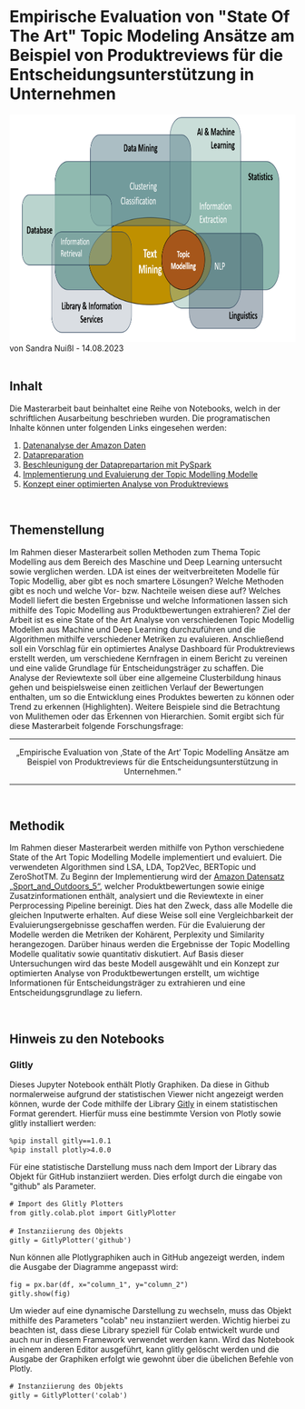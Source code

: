 # Empirische Evaluation von "State Of The Art" Topic Modeling Ansätze am Beispiel von Produktreviews für die Entscheidungsunterstützung in Unternehmen

<center><img src="img/Topic_Modelling.png" height="400px" width="1100px"/></center>
von Sandra Nuißl - 14.08.2023
<Br>
<Br>

## Inhalt
Die Masterarbeit baut beinhaltet eine Reihe von Notebooks, welch in der schriftlichen Ausarbeitung beschrieben wurden. Die programatischen Inhalte können unter folgenden Links eingesehen werden:
1. [Datenanalyse der Amazon Daten](Datenanalyse)
2. [Datapreparation](Datapreperation)
3. [Beschleunigung der Dataprepartarion mit PySpark](Beschleunigung%20mit%20PySpark)
4. [Implementierung und Evaluierung der Topic Modelling Modelle](Topic%20Modelling)
5. [Konzept einer optimierten Analyse von Produktreviews](Konzept)
<Br>

## Themenstellung
Im Rahmen dieser Masterarbeit sollen Methoden zum Thema Topic Modelling aus dem Bereich des Maschine und Deep Learning untersucht sowie verglichen werden. LDA ist eines der weitverbreiteten Modelle für Topic Modellig, aber gibt es noch smartere Lösungen? Welche Methoden gibt es noch und welche Vor- bzw. Nachteile weisen diese auf? Welches Modell liefert die besten Ergebnisse und welche Informationen lassen sich mithilfe des Topic Modelling aus Produktbewertungen extrahieren? Ziel der Arbeit ist es eine State of the Art Analyse von verschiedenen Topic Modellig Modellen aus Machine und Deep Learning durchzuführen und die Algorithmen mithilfe verschiedener Metriken zu evaluieren. Anschließend soll ein Vorschlag für ein optimiertes Analyse Dashboard für Produktreviews erstellt werden, um verschiedene Kernfragen in einem Bericht zu vereinen und eine valide Grundlage für Entscheidungsträger zu schaffen. Die Analyse der Reviewtexte soll über eine allgemeine Clusterbildung hinaus gehen und beispielsweise einen zeitlichen Verlauf der Bewertungen enthalten, um so die Entwicklung eines Produktes bewerten zu können oder Trend zu erkennen (Highlighten). Weitere Beispiele sind die Betrachtung von Mulithemen oder das Erkennen von Hierarchien. Somit ergibt sich für diese Masterarbeit folgende Forschungsfrage:

<Hr>
<p align="center">„Empirische Evaluation von ‚State of the Art‘ Topic Modelling Ansätze am Beispiel von Produktreviews für die Entscheidungsunterstützung in Unternehmen.“</p>
<Hr>
<Br>

## Methodik
Im Rahmen dieser Masterarbeit werden mithilfe von Python verschiedene State of the Art Topic Modelling Modelle implementiert und evaluiert. Die verwendeten Algorithmen sind LSA, LDA, Top2Vec, BERTopic und ZeroShotTM. Zu Beginn der Implementierung wird der [Amazon Datensatz „Sport_and_Outdoors_5“](https://nijianmo.github.io/amazon/index.html), welcher Produktbewertungen sowie einige Zusatzinformationen enthält, analysiert und die Reviewtexte in einer Perprocessing Pipeline bereinigt. Dies hat den Zweck, dass alle Modelle die gleichen Inputwerte erhalten. Auf diese Weise soll eine Vergleichbarkeit der Evaluierungsergebnisse geschaffen werden. Für die Evaluierung der Modelle werden die Metriken der Kohärent, Perplexity und Similarity herangezogen. Darüber hinaus werden die Ergebnisse der Topic Modelling Modelle qualitativ sowie quantitativ diskutiert. Auf Basis dieser Untersuchungen wird das beste Modell ausgewählt und ein Konzept zur optimierten Analyse von Produktbewertungen erstellt, um wichtige Informationen für Entscheidungsträger zu extrahieren und eine Entscheidungsgrundlage zu liefern.

<Br>

## Hinweis zu den Notebooks
### Glitly

Dieses Jupyter Notebook enthält Plotly Graphiken. Da diese in Github normalerweise aufgrund der statistischen Viewer nicht angezeigt werden können, wurde der Code mithilfe der Library [Gitly](https://github.com/Tiagoeem/gitly) in einem statistischen Format gerendert. Hierfür muss eine bestimmte Version von Plotly sowie glitly installiert werden:

```
%pip install gitly==1.0.1
%pip install plotly>4.0.0
```
Für eine statistische Darstellung muss nach dem Import der Library das Objekt für GitHub instanziiert werden. Dies erfolgt durch die eingabe von "github" als Parameter.

```
# Import des Glitly Plotters
from gitly.colab.plot import GitlyPlotter

# Instanziierung des Objekts
gitly = GitlyPlotter('github')
```

Nun können alle Plotlygraphiken auch in GitHub angezeigt werden, indem die Ausgabe der Diagramme angepasst wird:

```
fig = px.bar(df, x="column_1", y="column_2")
gitly.show(fig)
```

Um wieder auf eine dynamische Darstellung zu wechseln, muss das Objekt mithilfe des Parameters "colab" neu instanziiert werden. Wichtig hierbei zu beachten ist, dass diese Library speziell für Colab entwickelt wurde und auch nur in diesem Framework verwendet werden kann. Wird das Notebook in einem anderen Editor ausgeführt, kann glitly gelöscht werden und die Ausgabe der Graphiken erfolgt wie gewohnt über die übelichen Befehle von Plotly.

```
# Instanziierung des Objekts
gitly = GitlyPlotter('colab')
```
